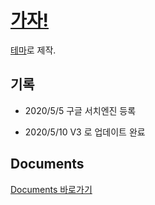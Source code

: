 # [가자!](https://choihwan2.github.io/)

[테마](https://github.com/junhobaik/junhobaik.github.io)로 제작.

## 기록

- 2020/5/5 구글 서치엔진 등록

- 2020/5/10 V3 로 업데이트 완료

## Documents

[Documents 바로가기][1]

[1]: https://github.com/junhobaik/junhobaik.github.io/wiki/Document-(Borderless)

